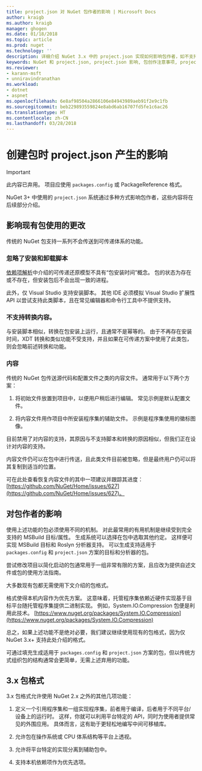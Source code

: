 ```yaml
---
title: project.json 对 NuGet 包作者的影响 | Microsoft Docs
author: kraigb
ms.author: kraigb
manager: ghogen
ms.date: 01/18/2018
ms.topic: article
ms.prod: nuget
ms.technology: ''
description: 详细介绍 NuGet 3.x 中的 project.json 实现如何影响包作者，如不支持的功能、内容和包格式。
keywords: NuGet 和 project.json, project.json 影响, 包创作注意事项, project.json 功能
ms.reviewer:
- karann-msft
- unniravindranathan
ms.workload:
- dotnet
- aspnet
ms.openlocfilehash: 6e8af98504a2866106e84943989aeb91f2e9c1fb
ms.sourcegitcommit: beb229893559824e8abd6ab16707fd5fe1c6ac26
ms.translationtype: HT
ms.contentlocale: zh-CN
ms.lasthandoff: 03/28/2018
---
```

# <a name="impact-of-projectjson-when-creating-packages"></a>创建包时 project.json 产生的影响

> [!Important]
> 此内容已弃用。 项目应使用 `packages.config` 或 PackageReference 格式。

NuGet 3+ 中使用的 `project.json` 系统通过多种方式影响包作者，这些内容将在后续部分介绍。

## <a name="changes-affecting-existing-packages-usage"></a>影响现有包使用的更改

传统的 NuGet 包支持一系列不会传送到可传递体系的功能。

### <a name="install-and-uninstall-scripts-are-ignored"></a>忽略了安装和卸载脚本

[依赖项解析](../consume-packages/dependency-resolution.md#dependency-resolution-with-packagereference)中介绍的可传递还原模型不具有“包安装时间”概念。 包的状态为存在或不存在，但安装包后不会出现一致的进程。

此外，仅 Visual Studio 支持安装脚本。 其他 IDE 必须模拟 Visual Studio 扩展性 API 以尝试支持此类脚本，且在常见编辑器和命令行工具中不提供支持。

### <a name="content-transforms-are-not-supported"></a>不支持转换内容。

与安装脚本相似，转换在包安装上运行，且通常不是幂等的。 由于不再存在安装时间，XDT 转换和类似功能不受支持，并且如果在可传递方案中使用了此类包，则会忽略前述转换和功能。

### <a name="content"></a>内容

传统的 NuGet 包传送源代码和配置文件之类的内容文件。 通常用于以下两个方案：

1. 将初始文件放置到项目中，以便用户稍后进行编辑。 常见示例是默认配置文件。

1. 将内容文件用作项目中所安装程序集的辅助文件。 示例是程序集使用的徽标图像。

目前禁用了对内容的支持，其原因与不支持脚本和转换的原因相似，但我们正在设计对内容的支持。

内容文件仍可以在包中进行传送，且此类文件目前被忽略，但是最终用户仍可以将其复制到适当的位置。

可在此处查看恢复内容文件的其中一项建议并跟踪其进度：[https://github.com/NuGet/Home/issues/627](https://github.com/NuGet/Home/issues/627)。

## <a name="impact-for-package-authors"></a>对包作者的影响

使用上述功能的包必须使用不同的机制。 对此最常用的有用机制是继续受到完全支持的 MSBuild 目标/属性。 生成系统可以选择在包中选取其他约定。 这样便可实现 MSBuild 目标和 Roslyn 分析器支持。 可以生成支持适用于 `packages.config` 和 `project.json` 方案的目标和分析器的包。

尝试修改项目以简化启动的包通常用于一组非常有限的方案，且应改为提供自述文件或包的使用方法指南。

大多数现有包都无需使用下文介绍的包格式。

格式使得本机内容作为优先方案。 这意味着，托管程序集依赖近硬件实现基于目标平台随托管程序集提供二进制实现。 例如，System.IO.Compression 包便是利用此技术。 [https://www.nuget.org/packages/System.IO.Compression](https://www.nuget.org/packages/System.IO.Compression)

总之，如果上述功能不是绝对必要，我们建议继续使用现有的包格式，因为仅 NuGet 3.x+ 支持此处介绍的格式。

可通过填充生成适用于 `packages.config` 和 `project.json` 方案的包，但以传统方式组织包的结构通常会更简单，无需上述弃用的功能。

## <a name="3x-package-format"></a>3.x 包格式

3.x 包格式允许使用 NuGet 2.x 之外的其他几项功能：

1. 定义一个引用程序集和一组实现程序集，前者用于编译，后者用于不同平台/设备上的运行时。 这样，你就可以利用平台特定的 API，同时为使用者提供常见的外围应用。 具体而言，这有助于更轻松地编写中间可移植库。

1. 允许包在操作系统或 CPU 体系结构等平台上透视。

1. 允许将平台特定的实现分离到辅助包中。

1. 支持本机依赖项作为优先选项。
